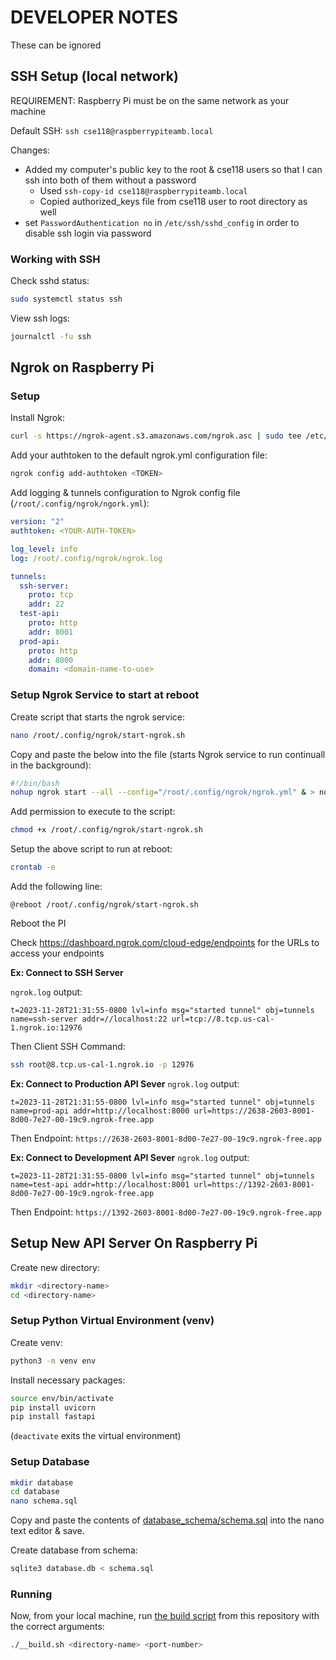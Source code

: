 # DEVELOPER NOTES
These can be ignored
## SSH Setup (local network)
REQUIREMENT: Raspberry Pi must be on the same network as your machine

Default SSH: `ssh cse118@raspberrypiteamb.local`

Changes:
- Added my computer's public key to the root & cse118 users so that I can ssh into both of them without a password
  - Used `ssh-copy-id cse118@raspberrypiteamb.local`
  - Copied authorized_keys file from cse118 user to root directory as well
- set `PasswordAuthentication no` in `/etc/ssh/sshd_config` in order to disable ssh login via password

### Working with SSH
Check sshd status:
```sh
sudo systemctl status ssh
```
View ssh logs:
```sh
journalctl -fu ssh
```

## Ngrok on Raspberry Pi
### Setup
Install Ngrok:
```sh
curl -s https://ngrok-agent.s3.amazonaws.com/ngrok.asc | sudo tee /etc/apt/trusted.gpg.d/ngrok.asc >/dev/null && echo "deb https://ngrok-agent.s3.amazonaws.com buster main" | sudo tee /etc/apt/sources.list.d/ngrok.list && sudo apt update && sudo apt install ngrok
```
Add your authtoken to the default ngrok.yml configuration file:
```sh
ngrok config add-authtoken <TOKEN>
```
Add logging & tunnels configuration to Ngrok config file (`/root/.config/ngrok/ngork.yml`):
```yml
version: "2"
authtoken: <YOUR-AUTH-TOKEN>

log_level: info
log: /root/.config/ngrok/ngrok.log

tunnels:
  ssh-server:
    proto: tcp
    addr: 22
  test-api:
    proto: http
    addr: 8001
  prod-api:
    proto: http
    addr: 8000
    domain: <domain-name-to-use>
```

### Setup Ngrok Service to start at reboot
Create script that starts the ngrok service:
```sh
nano /root/.config/ngrok/start-ngrok.sh
```
Copy and paste the below into the file (starts Ngrok service to run continuall in the background):
```sh
#!/bin/bash
nohup ngrok start --all --config="/root/.config/ngrok/ngrok.yml" & > nohup.out 2>&1
```
Add permission to execute to the script:
```sh
chmod +x /root/.config/ngrok/start-ngrok.sh
```
Setup the above script to run at reboot:
```sh
crontab -e
```
Add the following line:
```
@reboot /root/.config/ngrok/start-ngrok.sh
```
Reboot the PI

Check https://dashboard.ngrok.com/cloud-edge/endpoints for the URLs to access your endpoints

**Ex: Connect to SSH Server**

`ngrok.log` output:
```log
t=2023-11-28T21:31:55-0800 lvl=info msg="started tunnel" obj=tunnels name=ssh-server addr=//localhost:22 url=tcp://8.tcp.us-cal-1.ngrok.io:12976
```
Then Client SSH Command:
```sh
ssh root@8.tcp.us-cal-1.ngrok.io -p 12976
```

**Ex: Connect to Production API Sever**
`ngrok.log` output:
```log
t=2023-11-28T21:31:55-0800 lvl=info msg="started tunnel" obj=tunnels name=prod-api addr=http://localhost:8000 url=https://2638-2603-8001-8d00-7e27-00-19c9.ngrok-free.app
```
Then Endpoint: `https://2638-2603-8001-8d00-7e27-00-19c9.ngrok-free.app`

**Ex: Connect to Development API Sever**
`ngrok.log` output:
```log
t=2023-11-28T21:31:55-0800 lvl=info msg="started tunnel" obj=tunnels name=test-api addr=http://localhost:8001 url=https://1392-2603-8001-8d00-7e27-00-19c9.ngrok-free.app
```
Then Endpoint: `https://1392-2603-8001-8d00-7e27-00-19c9.ngrok-free.app`




## Setup New API Server On Raspberry Pi
Create new directory:
```sh
mkdir <directory-name>
cd <directory-name>
```
### Setup Python Virtual Environment (venv)
Create venv:
```sh
python3 -m venv env
```
Install necessary packages:
```sh
source env/bin/activate
pip install uvicorn
pip install fastapi
```
(`deactivate` exits the virtual environment)

### Setup Database
```sh
mkdir database
cd database
nano schema.sql
```
Copy and paste the contents of [database_schema/schema.sql](database_schema/schema.sql) into the nano text editor & save.

Create database from schema:
```sh
sqlite3 database.db < schema.sql
```

### Running
Now, from your local machine, run [the build script](__build.sh) from this repository with the correct arguments:
```sh
./__build.sh <directory-name> <port-number>
```

